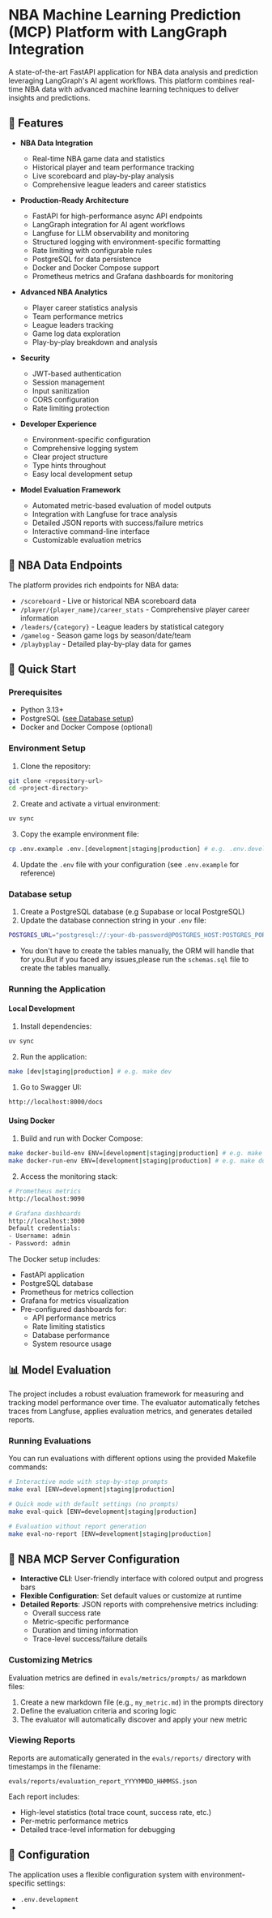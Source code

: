 # NBA Machine Learning Prediction (MCP) Platform with LangGraph Integration

A state-of-the-art FastAPI application for NBA data analysis and prediction leveraging LangGraph's AI agent workflows. This platform combines real-time NBA data with advanced machine learning techniques to deliver insights and predictions.

## 🌟 Features

- **NBA Data Integration**

  - Real-time NBA game data and statistics
  - Historical player and team performance tracking
  - Live scoreboard and play-by-play analysis
  - Comprehensive league leaders and career statistics

- **Production-Ready Architecture**

  - FastAPI for high-performance async API endpoints
  - LangGraph integration for AI agent workflows
  - Langfuse for LLM observability and monitoring
  - Structured logging with environment-specific formatting
  - Rate limiting with configurable rules
  - PostgreSQL for data persistence
  - Docker and Docker Compose support
  - Prometheus metrics and Grafana dashboards for monitoring

- **Advanced NBA Analytics**

  - Player career statistics analysis
  - Team performance metrics
  - League leaders tracking
  - Game log data exploration
  - Play-by-play breakdown and analysis

- **Security**

  - JWT-based authentication
  - Session management
  - Input sanitization
  - CORS configuration
  - Rate limiting protection

- **Developer Experience**

  - Environment-specific configuration
  - Comprehensive logging system
  - Clear project structure
  - Type hints throughout
  - Easy local development setup

- **Model Evaluation Framework**
  - Automated metric-based evaluation of model outputs
  - Integration with Langfuse for trace analysis
  - Detailed JSON reports with success/failure metrics
  - Interactive command-line interface
  - Customizable evaluation metrics

## 🏀 NBA Data Endpoints

The platform provides rich endpoints for NBA data:

- `/scoreboard` - Live or historical NBA scoreboard data
- `/player/{player_name}/career_stats` - Comprehensive player career information
- `/leaders/{category}` - League leaders by statistical category
- `/gamelog` - Season game logs by season/date/team
- `/playbyplay` - Detailed play-by-play data for games

## 🚀 Quick Start

### Prerequisites

- Python 3.13+
- PostgreSQL ([see Database setup](#database-setup))
- Docker and Docker Compose (optional)

### Environment Setup

1. Clone the repository:

```bash
git clone <repository-url>
cd <project-directory>
```

2. Create and activate a virtual environment:

```bash
uv sync
```

3. Copy the example environment file:

```bash
cp .env.example .env.[development|staging|production] # e.g. .env.development
```

4. Update the `.env` file with your configuration (see `.env.example` for reference)

### Database setup

1. Create a PostgreSQL database (e.g Supabase or local PostgreSQL)
2. Update the database connection string in your `.env` file:

```bash
POSTGRES_URL="postgresql://:your-db-password@POSTGRES_HOST:POSTGRES_PORT/POSTGRES_DB"
```

- You don't have to create the tables manually, the ORM will handle that for you.But if you faced any issues,please run the `schemas.sql` file to create the tables manually.

### Running the Application

#### Local Development

1. Install dependencies:

```bash
uv sync
```

2. Run the application:

```bash
make [dev|staging|production] # e.g. make dev
```

1. Go to Swagger UI:

```bash
http://localhost:8000/docs
```

#### Using Docker

1. Build and run with Docker Compose:

```bash
make docker-build-env ENV=[development|staging|production] # e.g. make docker-build-env ENV=development
make docker-run-env ENV=[development|staging|production] # e.g. make docker-run-env ENV=development
```

2. Access the monitoring stack:

```bash
# Prometheus metrics
http://localhost:9090

# Grafana dashboards
http://localhost:3000
Default credentials:
- Username: admin
- Password: admin
```

The Docker setup includes:

- FastAPI application
- PostgreSQL database
- Prometheus for metrics collection
- Grafana for metrics visualization
- Pre-configured dashboards for:
  - API performance metrics
  - Rate limiting statistics
  - Database performance
  - System resource usage

## 📊 Model Evaluation

The project includes a robust evaluation framework for measuring and tracking model performance over time. The evaluator automatically fetches traces from Langfuse, applies evaluation metrics, and generates detailed reports.

### Running Evaluations

You can run evaluations with different options using the provided Makefile commands:

```bash
# Interactive mode with step-by-step prompts
make eval [ENV=development|staging|production]

# Quick mode with default settings (no prompts)
make eval-quick [ENV=development|staging|production]

# Evaluation without report generation
make eval-no-report [ENV=development|staging|production]
```

## 🔧 NBA MCP Server Configuration

- **Interactive CLI**: User-friendly interface with colored output and progress bars
- **Flexible Configuration**: Set default values or customize at runtime
- **Detailed Reports**: JSON reports with comprehensive metrics including:
  - Overall success rate
  - Metric-specific performance
  - Duration and timing information
  - Trace-level success/failure details

### Customizing Metrics

Evaluation metrics are defined in `evals/metrics/prompts/` as markdown files:

1. Create a new markdown file (e.g., `my_metric.md`) in the prompts directory
2. Define the evaluation criteria and scoring logic
3. The evaluator will automatically discover and apply your new metric

### Viewing Reports

Reports are automatically generated in the `evals/reports/` directory with timestamps in the filename:

```
evals/reports/evaluation_report_YYYYMMDD_HHMMSS.json
```

Each report includes:

- High-level statistics (total trace count, success rate, etc.)
- Per-metric performance metrics
- Detailed trace-level information for debugging

## 🔧 Configuration

The application uses a flexible configuration system with environment-specific settings:

- `.env.development`
-
